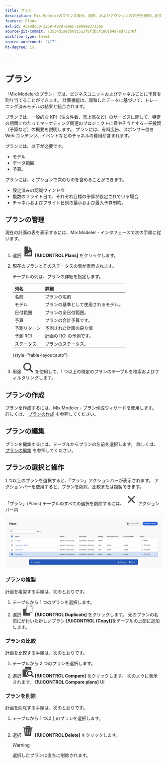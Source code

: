 ```yaml
---
title: プラン
description: Mix Modelerのプランの表示、選択、およびアクションの方法を説明します。
feature: Plans
exl-id: 45a8dc30-3259-493d-8ea5-1899903733a6
source-git-commit: 73534d1aecb6d1513f6f3b5f1801b497ad73278f
workflow-type: tm+mt
source-wordcount: '417'
ht-degree: 1%

---
```


# プラン

「Mix Modelerのプラン」では、ビジネスユニットおよびチャネルごとに予算を割り当てることができます。 計画機能は、調和したデータに基づいて、トレーニング済みモデルの結果と統合されます。

プランでは、一般的な KPI（注文件数、売上高など）のサービスに関して、特定の期間にわたってマーケティング関連のプロジェクトに費やそうとする一任投資（予算など）の概要を説明します。 プランには、有料広告、スポンサー付き Web コンテンツ、イベントなどのチャネルの費用が含まれます。

プランには、以下が必要です。

- モデル
- データ範囲
- 予算。

プランには、オプションで次のものを含めることができます。

- 設定済みの認識ウィンドウ
- 複数のフライト日で、それぞれ目標の予算が設定されている場合
- チャネルおよびフライト日別の最小および最大予算制約。


## プランの管理

現在の計画の表を表示するには、Mix Modeler・インタフェースで次の手順に従います。

1. 選択 ![](../assets/icons/FileChart.svg) **[!UICONTROL Plans]** をクリックします。

1. 現在のプランとそのステータスの表が表示されます。

   テーブルの列は、プランの詳細を指定します。

   | 列名 | 詳細 |
   |---|---|
   | 名前 | プランの名前 |
   | モデル | プランの基準として使用されるモデル。 |
   | 日付範囲 | プランの全日付範囲。 |
   | 予算 | プランの合計予算です。 |
   | 予測リターン | 予測された計画の戻り値 |
   | 予測 ROI | 計画の ROI の予測です。 |
   | ステータス | プランのステータス。 |

   {style="table-layout:auto"}

1. 用途 ![検索](../assets/icons/Search.svg) を使用して、1 つ以上の特定のプランのテーブルを検索およびフィルタリングします。

## プランの作成

プランを作成するには、Mix Modeler・プラン作成ウィザードを使用します。 詳しくは、 [プランの作成](create.md) を参照してください。


## プランの編集

プランを編集するには、テーブルからプランの名前を選択します。 詳しくは、 [プランの編集](edit.md) を参照してください。


## プランの選択と操作

1 つ以上のプランを選択すると、「プラン」アクションバーが表示されます。 アクションバーを使用すると、プランを削除、比較または複製できます。

「プラン」(Plans) テーブルのすべての選択を削除するには、 ![閉じる](../assets/icons/Close.svg) アクションバー内

![プランアクションバー](../assets/plans-action-bar.png)

### プランの複製

計画を複製する手順は、次のとおりです。

1. テーブルから 1 つのプランを選択します。
1. 選択 ![コピー](../assets/icons/Copy.svg) **[!UICONTROL Duplicate]** をクリックします。 元のプランの名前にが付いた新しいプラン **[!UICONTROL (Copy)]**&#x200B;をテーブルの上部に追加します。

### プランの比較

計画を比較する手順は、次のとおりです。

1. テーブルから 2 つのプランを選択します。
1. 選択 ![比較](../assets/icons/Compare.svg) **[!UICONTROL Compare]** をクリックします。 次のように表示されます。 **[!UICONTROL Compare plans]** UI


### プランを削除

計画を削除する手順は、次のとおりです。

1. テーブルから 1 つ以上のプランを選択します。
1. 選択 ![削除](../assets/icons/Delete.svg) **[!UICONTROL Delete]** をクリックします。

   >[!WARNING]
   >
   >   選択したプランは直ちに削除されます。
